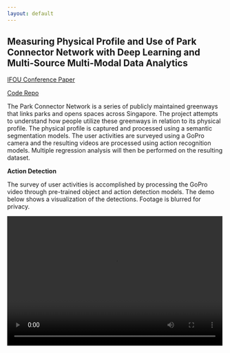 ```yaml
---
layout: default
---
```


## Measuring Physical Profile and Use of Park Connector Network with Deep Learning and Multi-Source Multi-Modal Data Analytics

[IFOU Conference Paper](https://gxite.github.io/portfolio/observations_of_urban_activities_with_computer_vision.pdf)

[Code Repo](https://github.com/gxite/pcn-acam)

The Park Connector Network is a series of publicly maintained greenways that links parks and opens spaces across Singapore. The project attempts to understand how people utilize these greenways in relation to its physical profile. The physical profile is captured and processed using a semantic segmentation models. The user activities are surveyed using a GoPro camera and the resulting videos are processed using action recognition models. Multiple regression analysis will then be performed on the resulting dataset. 

**Action Detection**

The survey of user activities is accomplished by processing the GoPro video through pre-trained object and action detection models. The demo below shows a visualization of the detections. Footage is blurred for privacy.

<video width="500" height="300" controls="controls">
  <source src="https://gxite.github.io/portfolio/video/crowd_action_demo.mp4" type="video/mp4" >
</video>





